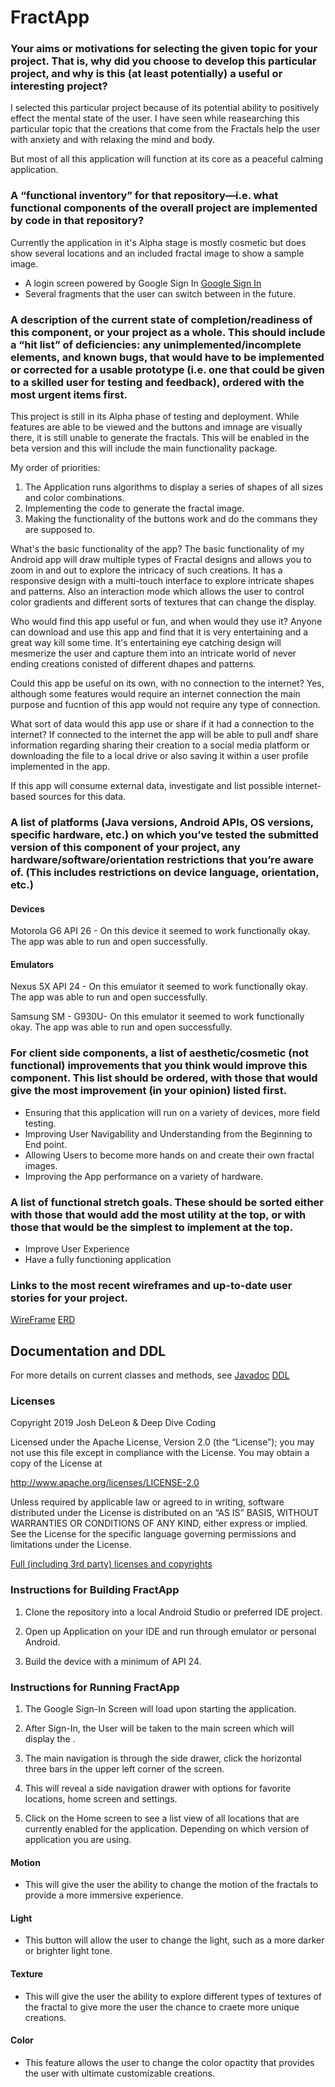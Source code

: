 # FractApp



### Your aims or motivations for selecting the given topic for your project. That is, why did you choose to develop this particular project, and why is this (at least potentially) a useful or interesting project?

I selected this particular project because of its potential ability to positively effect the mental state of the user. I have seen while reasearching this particular topic that the creations that come from the Fractals help the user with anxiety and with relaxing the mind and body.  

But most of all this application will function at its core as a peaceful calming application.

### A “functional inventory” for that repository—i.e. what functional components of the overall project are implemented by code in that repository?

  Currently the application in it's Alpha stage is mostly cosmetic but does show several locations and an included fractal image to show a sample image. 
- A login screen powered by Google Sign In [Google Sign In](https://github.com/googlesamples/google-services/tree/master/android/signin)
- Several fragments that the user can switch between in the future.  

### A description of the current state of completion/readiness of this component, or your project as a whole. This should include a “hit list” of deficiencies: any unimplemented/incomplete elements, and known bugs, that would have to be implemented or corrected for a usable prototype (i.e. one that could be given to a skilled user for testing and feedback), ordered with the most urgent items first.

This project is still in its Alpha phase of testing and deployment. While features are able to be viewed and the buttons and imnage are visually there, it is still unable to generate the fractals. This will be enabled in the beta version and this will include the main functionality package.

My order of priorities:
1. The Application runs algorithms to display a series of shapes of all sizes and color combinations.
2. Implementing the code to generate the fractal image.
3. Making the functionality of the buttons work and do the commans they are supposed to. 

What's the basic functionality of the app? The basic functionality of my Android app will draw multiple types of Fractal designs and allows you to zoom in and out to explore the intricacy of such creations. It has a responsive design with a multi-touch interface to explore intricate shapes and patterns. Also an interaction mode which allows the user to control color gradients and different sorts of textures that can change the display. 

Who would find this app useful or fun, and when would they use it? Anyone can download and use this app and find that it is very entertaining and a great way kill some time. It's entertaining eye catching design will mesmerize the user and capture them into an intricate world of never ending creations conisted of different dhapes and patterns.

Could this app be useful on its own, with no connection to the internet? Yes, although some features would require an internet connection the main purpose and fucntion of this app would not require any type of connection.

What sort of data would this app use or share if it had a connection to the internet? If connected to the internet the app will be able to pull andf share information regarding sharing their creation to a social media platform or downloading the file to a local drive or also saving it within a user profile implemented in the app. 

If this app will consume external data, investigate and list possible internet-based sources for this data.

### A list of platforms (Java versions, Android APIs, OS versions, specific hardware, etc.) on which you’ve tested the submitted version of this component of your project, any hardware/software/orientation restrictions that you’re aware of. (This includes restrictions on device language, orientation, etc.)

#### Devices

Motorola G6 API 26 - On this device it seemed to work functionally okay. The app was able to run and open successfully.

#### Emulators

Nexus 5X API 24 - On this emulator it seemed to work functionally okay. The app was able to run and open successfully.

Samsung SM - G930U- On this emulator it seemed to work functionally okay. The app was able to run and open successfully.

### For client side components, a list of aesthetic/cosmetic (not functional) improvements that you think would improve this component. This list should be ordered, with those that would give the most improvement (in your opinion) listed first.

- Ensuring that this application will run on a variety of devices, more field testing. 
- Improving User Navigability and Understanding from the Beginning to End point.
- Allowing Users to become more hands on and create their own fractal images.
- Improving the App performance on a variety of hardware. 

### A list of functional stretch goals. These should be sorted either with those that would add the most utility at the top, or with those that would be the simplest to implement at the top.

- Improve User Experience
- Have a fully functioning application

### Links to the most recent wireframes and up-to-date user stories for your project.

[WireFrame](WireFrame.png)
[ERD](TheRealERD.pdf)

## Documentation and DDL
For more details on current classes and methods, see [Javadoc](docs/api/)
[DDL](docs/api/ddl.md)

### Licenses

Copyright 2019 Josh DeLeon & Deep Dive Coding

Licensed under the Apache License, Version 2.0 (the “License”); you may not use this file except in compliance with the License. You may obtain a copy of the License at

http://www.apache.org/licenses/LICENSE-2.0

Unless required by applicable law or agreed to in writing, software distributed under the License is distributed on an “AS IS” BASIS, WITHOUT WARRANTIES OR CONDITIONS OF ANY KIND, either express or implied. See the License for the specific language governing permissions and limitations under the License.

[Full (including 3rd party) licenses and copyrights](https://github.com/teamabqwifinder/ABQ-WiFinder-Pre-Planning/blob/master/Copyright.md)

### Instructions for Building FractApp

1. Clone the repository into a local Android Studio or preferred IDE project.

2. Open up Application on your IDE and run through emulator or personal Android.

3. Build the device with a minimum of API 24. 

### Instructions for Running FractApp

1. The Google Sign-In Screen will load upon starting the application.

2. After Sign-In, the User will be taken to the main screen which will display the .

3. The main navigation is through the side drawer, click the horizontal three bars in the upper left corner of the screen.

4. This will reveal a side navigation drawer with options for favorite locations, home screen and settings.

5. Click on the Home screen to see a list view of all locations that are currently enabled for the application. Depending on which version of application you are using.

#### Motion

- This will give the user the ability to change the motion of the fractals to provide a more immersive experience. 

#### Light

- This button will allow the user to change the light, such as a more darker or brighter light tone.

#### Texture

- This will give the user the ability to explore different types of textures of the fractal to give more the user the chance to craete more unique creations. 

#### Color

- This feature allows the user to change the color opactity that provides the user with ultimate customizable creations.

